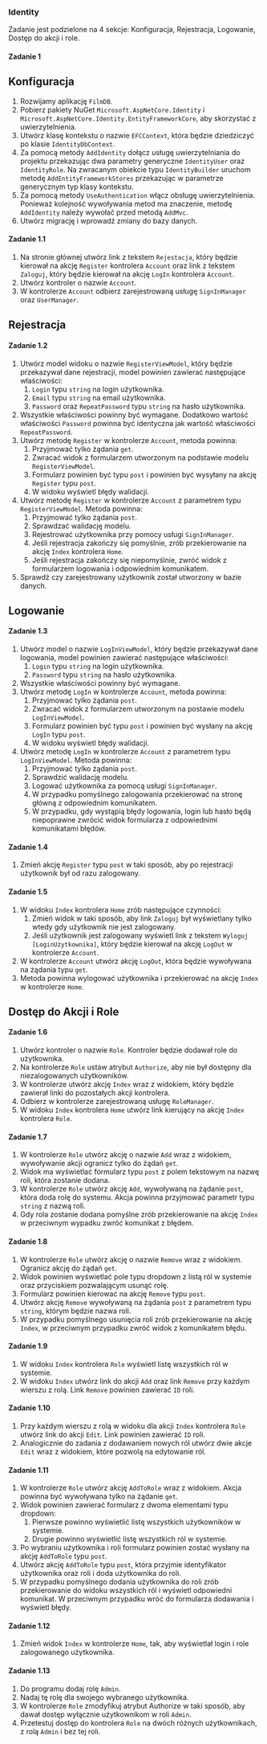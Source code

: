 ### Identity

Zadanie jest podzielone na 4 sekcje: Konfiguracja, Rejestracja, Logowanie, Dostęp do akcji i role.

#### Zadanie 1

## Konfiguracja

1. Rozwijamy aplikację `FilmDB`.
1. Pobierz pakiety NuGet `Microsoft.AspNetCore.Identity` i `Microsoft.AspNetCore.Identity.EntityFrameworkCore`, aby skorzystać z uwierzytelnienia.
1. Utwórz klasę kontekstu o nazwie `EFCContext`, która będzie dziedziczyć po klasie `IdentityDbContext`.
1. Za pomocą metody `AddIdentity` dołącz usługę uwierzytelniania do projektu przekazując dwa parametry generyczne `IdentityUser` oraz `IdentityRole`. Na zwracanym obiekcie typu `IdentityBuilder` uruchom metodę `AddEntityFrameworkStores` przekazując w parametrze generycznym typ klasy kontekstu.
1. Za pomocą metody `UseAuthentication` włącz obsługę uwierzytelnienia. Ponieważ kolejność wywoływania metod ma znaczenie, metodę `AddIdentity` należy wywołać przed metodą `AddMvc`.
1. Utwórz migrację i wprowadź zmiany do bazy danych.

#### Zadanie 1.1

1. Na stronie głównej utwórz link z tekstem `Rejestacja`, który będzie kierował na akcję `Register` kontrolera `Account` oraz link z tekstem `Zaloguj`, który będzie kierował na akcję `LogIn` kontrolera `Account`.
1. Utwórz kontroler o nazwie `Account`.
1. W kontrolerze `Account` odbierz zarejestrowaną usługę `SignInManager` oraz `UserManager`.

## Rejestracja

#### Zadanie 1.2

1. Utwórz model widoku o nazwie `RegisterViewModel`, który będzie przekazywał dane rejestracji, model powinien zawierać następujące właściwości:
    1. `Login` typu `string` na login użytkownika.
    1. `Email` typu `string` na email użytkownika.
    1. `Password` oraz `RepeatPassword` typu `string` na hasło użytkownika.
1. Wszystkie właściwości powinny być wymagane. Dodatkowo wartość właściwości `Password` powinna być identyczna jak wartość właściwości `RepeatPassword`.
1. Utwórz metodę `Register` w kontrolerze `Account`, metoda powinna:
    1. Przyjmować tylko żądania `get`.
    1. Zwracać widok z formularzem utworzonym na podstawie modelu `RegisterViewModel`.
    1. Formularz powinien być typu `post` i powinien być wysyłany na akcję `Register` typu `post`.
    1. W widoku wyświetl błędy walidacji.
1. Utwórz metodę `Register` w kontrolerze `Account` z parametrem typu `RegisterViewModel`. Metoda powinna:
    1. Przyjmować tylko żądania `post`.
    1. Sprawdzać walidację modelu.
    1. Rejestrować użytkownika przy pomocy usługi `SignInManager`.
    1. Jeśli rejestracja zakończy się pomyślnie, zrób przekierowanie na akcję `Index` kontrolera `Home`.
    1. Jeśli rejestracja zakończy się niepomyślnie, zwróć widok z formularzem logowania i odpowiednim komunikatem.
1. Sprawdź czy zarejestrowany użytkownik został utworzony w bazie danych.

## Logowanie

#### Zadanie 1.3

1. Utwórz model o nazwie `LogInViewModel`, który będzie przekazywał dane logowania, model powinien zawierać następujące właściwości:
    1. `Login` typu `string` na login użytkownika.
    1. `Password` typu `string` na hasło użytkownika.
1. Wszystkie właściwości powinny być wymagane.
1. Utwórz metodę `LogIn` w kontrolerze `Account`, metoda powinna:
    1. Przyjmować tylko żądania `post`.
    1. Zwracać widok z formularzem utworzonym na postawie modelu `LogInViewModel`.
    1. Formularz powinien być typu `post` i powinien być wysłany na akcję `LogIn` typu `post`.
    1. W widoku wyświetl błędy walidacji.
1. Utwórz metodę `LogIn` w kontrolerze `Account` z parametrem typu `LogInViewModel`. Metoda powinna:
    1. Przyjmować tylko żądania `post`.
    1. Sprawdzić walidację modelu.
    1. Logować użytkownika za pomocą usługi `SignInManager`.
    1. W przypadku pomyślnego zalogowania przekierować na stronę główną z odpowiednim komunikatem.
    1. W przypadku, gdy wystąpią błędy logowania, login lub hasło będą niepoprawne zwrócić widok formularza z odpowiednimi komunikatami błędów.
    
#### Zadanie 1.4

1. Zmień akcję `Register` typu `post` w taki sposób, aby po rejestracji użytkownik był od razu zalogowany.

#### Zadanie 1.5

1. W widoku `Index` kontrolera `Home` zrób następujące czynności:
    1. Zmień widok w taki sposób, aby link `Zaloguj` był wyświetlany tylko wtedy gdy użytkownik nie jest zalogowany.
    1. Jeśli użytkownik jest zalogowany wyświetl link z tekstem `Wyloguj [LoginUżytkownika]`, który będzie kierował na akcję `LogOut` w kontrolerze `Account`.
1. W kontrolerze `Account` utwórz akcję `LogOut`, która będzie wywoływana na żądania typu `get`.
1. Metoda powinna wylogować użytkownika i przekierować na akcję `Index` w kontrolerze `Home`.

## Dostęp do Akcji i Role

#### Zadanie 1.6

1. Utwórz kontroler o nazwie `Role`. Kontroler będzie dodawał role do użytkownika.
1. Na kontrolerze `Role` ustaw atrybut `Authorize`, aby nie był dostępny dla niezalogowanych użytkowników.
1. W kontrolerze utwórz akcję `Index` wraz z widokiem, który będzie zawierał linki do pozostałych akcji kontrolera.
1. Odbierz w kontrolerze zarejestrowaną usługę `RoleManager`.
1. W widoku `Index` kontrolera `Home` utwórz link kierujący na akcję `Index` kontrolera `Role`.

#### Zadanie 1.7

1. W kontrolerze `Role` utwórz akcję o nazwie `Add` wraz z widokiem, wywoływanie akcji ogranicz tylko do żądań `get`.
1. Widok ma wyświetlać formularz typu `post` z polem tekstowym na nazwę roli, która zostanie dodana.
1. W kontrolerze `Role` utwórz akcję `Add`, wywoływaną na żądanie `post`, która doda rolę do systemu. Akcja powinna przyjmować parametr typu `string` z nazwą roli.
1. Gdy rola zostanie dodana pomyślne zrób przekierowanie na akcję `Index` w przeciwnym wypadku zwróć komunikat z błędem.

#### Zadanie 1.8

1. W kontrolerze `Role` utwórz akcję o nazwie `Remove` wraz z widokiem. Ogranicz akcję do żądań `get`.
1. Widok powinien wyświetlać pole typu dropdown z listą ról w systemie oraz przyciskiem pozwalającym usunąć rolę.
1. Formularz powinien kierować na akcję `Remove` typu `post`.
1. Utwórz akcję `Remove` wywoływaną na żądania `post` z parametrem typu `string`, którym będzie nazwa roli.
1. W przypadku pomyślnego usunięcia roli zrób przekierowanie na akcję `Index`, w przeciwnym przypadku zwróć widok z komunikatem błędu.

#### Zadanie 1.9

1. W widoku `Index` kontrolera `Role` wyświetl listę wszystkich ról w systemie.
1. W widoku `Index` utwórz link do akcji `Add` oraz link `Remove` przy każdym wierszu z rolą. Link `Remove` powinien zawierać `ID` roli.

#### Zadanie 1.10

1. Przy każdym wierszu z rolą w widoku dla akcji `Index` kontrolera `Role` utwórz link do akcji `Edit`. Link powinien zawierać `ID` roli.
1. Analogicznie do zadania z dodawaniem nowych ról utwórz dwie akcje `Edit` wraz z widokiem, które pozwolą na edytowanie ról.

#### Zadanie 1.11

1. W kontrolerze `Role` utwórz akcję `AddToRole` wraz z widokiem. Akcja powinna być wywoływana tylko na żądanie `get`.
1. Widok powinien zawierać formularz z dwoma elementami typu dropdown:
    1. Pierwsze powinno wyświetlić listę wszystkich użytkowników w systemie.
    1. Drugie powinno wyświetlić listę wszystkich ról w systemie.
1. Po wybraniu użytkownika i roli formularz powinien zostać wysłany na akcję `AddToRole` typu `post`.
1. Utwórz akcję `AddToRole` typu `post`, która przyjmie identyfikator użytkownika oraz roli i doda użytkownika do roli.
1. W przypadku pomyślnego dodania użytkownika do roli zrób przekierowanie do widoku wszystkich ról i wyświetl odpowiedni komunikat. W przeciwnym przypadku wróć do formularza dodawania i wyświetl błędy.

#### Zadanie 1.12

1. Zmień widok `Index` w kontrolerze `Home`, tak, aby wyświetlał login i role zalogowanego użytkownika.

#### Zadanie 1.13

1. Do programu dodaj rolę `Admin`.
1. Nadaj tę rolę dla swojego wybranego użytkownika.
1. W kontrolerze `Role` zmodyfikuj atrybut Authorize w taki sposób, aby dawał dostęp wyłącznie użytkownikom w roli `Admin`.
1. Przetestuj dostęp do kontrolera `Role` na dwóch różnych użytkownikach, z rolą `Admin` i bez tej roli.